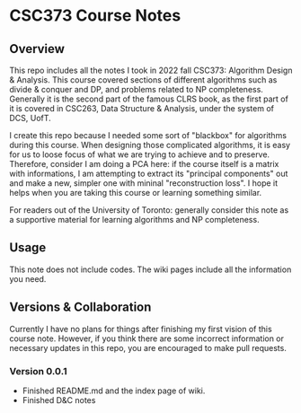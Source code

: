 # CSC373 Course Notes

## Overview

This repo includes all the notes I took in 2022 fall CSC373: Algorithm Design & Analysis. This course covered sections of different algorithms such as divide & conquer and DP, and problems related to NP completeness. Generally it is the second part of the famous CLRS book, as the first part of it is covered in CSC263, Data Structure & Analysis, under the system of DCS, UofT.

I create this repo because I needed some sort of "blackbox" for algorithms during this course. When designing those complicated algorithms, it is easy for us to loose focus of what we are trying to achieve and to preserve. Therefore, consider I am doing a PCA here: if the course itself is a matrix with informations, I am attempting to extract its "principal components" out and make a new, simpler one with mininal "reconstruction loss". I hope it helps when you are taking this course or learning something similar.

For readers out of the University of Toronto: generally consider this note as a supportive material for learning algorithms and NP completeness. 

## Usage

This note does not include codes. The wiki pages include all the information you need.

## Versions & Collaboration

Currently I have no plans for things after finishing my first vision of this course note. However, if you think there are some incorrect information or necessary updates in this repo, you are encouraged to make pull requests. 

### Version 0.0.1
- Finished README.md and the index page of wiki.
- Finished D&C notes
